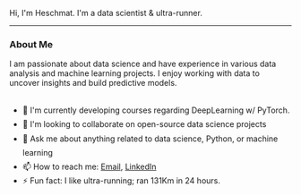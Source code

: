 Hi, I'm Heschmat. I'm a data scientist & ultra-runner.

---

### About Me

I am passionate about data science and have experience in various data analysis and machine learning projects. I enjoy working with data to uncover insights and build predictive models.

<div style="display: flex; justify-content: space-between; align-items: flex-start; width: 100%;">
  <ul style="line-height: 1.8; margin-bottom: 40px;">
    <li>🔭 I'm currently developing courses regarding DeepLearning w/ PyTorch.</li>
    <li>👯 I'm looking to collaborate on open-source data science projects</li>
    <li>💬 Ask me about anything related to data science, Python, or machine learning</li>
    <li>📫 How to reach me: <a href="mailto:heschmatx@gmail.com">Email</a>, <a href="https://www.linkedin.com/in/heschmat">LinkedIn</a></li>
    <li>⚡ Fun fact: I like ultra-running; ran 131Km in 24 hours.</li>
  </ul>
</div>
